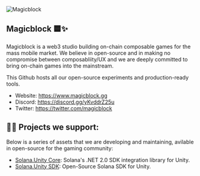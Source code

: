 ![Magicblock](https://imgur.com/a/chyzwOh)


## **Magicblock** 🟦✨

Magicblock is a web3 studio building on-chain composable games for the mass mobile market. We believe in open-source and in making no compromise between composabliity/UX and we are deeply committed to bring on-chain games into the mainstream. 

This Github hosts all our open-source experiments and production-ready tools.

- Website: https://www.magicblock.gg
- Discord: https://discord.gg/yKvddrZ25u 
- Twitter: https://twitter.com/magicblock

## 👩‍💻 Projects we support:

Below is a series of assets that we are developing and maintaining, avilable in open-source for the gaming community:

- [Solana.Unity Core](https://github.com/garbles-labs/Solana.Unity-Core): Solana's .NET 2.0 SDK integration library for Unity.
- [Solana.Unity SDK](https://github.com/garbles-labs/Solana.Unity-SDK): Open-Source Solana SDK for Unity. 
